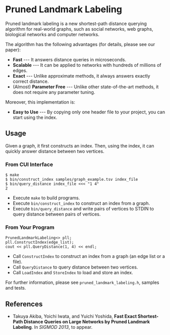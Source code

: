 Pruned Landmark Labeling
========================

Pruned landmark labeling is a new shortest-path distance querying algorithm for real-world graphs, such as social networks, web graphs, biological networks and computer networks.

The algorithm has the following advantages (for details, please see our paper):

* **Fast** --- It answers distance queries in microseconds.
* **Scalable** --- It can be applied to networks with hundreds of millions of edges.
* **Exact** --- Unlike approximate methods, it always answers exactly correct distance.
* (Almost) **Parameter Free** --- Unlike other state-of-the-art methods, it does not require any parameter tuning.

Moreover, this implementation is:

* **Easy to Use** --- By copying only one header file to your project, you can start using the index.

## Usage
Given a graph, it first constructs an index. Then, using the index, it can quickly answer distance between two vertices.

### From CUI Interface

    $ make
    $ bin/construct_index samples/graph_example.tsv index_file
    $ bin/query_distance index_file <<< "1 4"
    2

* Execute `make` to build programs.
* Execute `bin/construct_index` to construct an index from a graph.
* Execute `bin/query_distance` and write pairs of vertices to STDIN to query distance between pairs of vertices.


### From Your Program

    PrunedLandmarkLabeling<> pll;
    pll.ConstructIndex(edge_list);
    cout << pll.QueryDistance(1, 4) << endl;

* Call `ConstructIndex` to construct an index from a graph (an edge list or a file).
* Call `QueryDistance` to query distance between two vertices.
* Call `LoadIndex` and `StoreIndex` to load and store an index.

For further information, please see `pruned_landmark_labeling.h`, samples and tests.


## References

* Takuya Akiba, Yoichi Iwata, and Yuichi Yoshida, **Fast Exact Shortest-Path Distance Queries on Large Networks by Pruned Landmark Labeling**.
In *SIGMOD 2013*, to appear.
